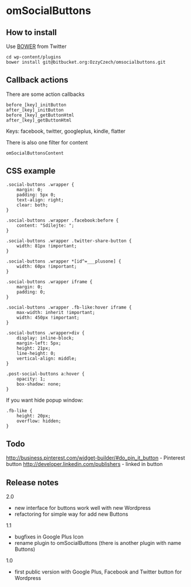 omSocialButtons
===============

How to install
--------------

Use [BOWER](http://twitter.github.com/bower/) from Twitter

    cd wp-content/plugins
    bower install git@bitbucket.org:OzzyCzech/omsocialbuttons.git

Callback actions
----------------
There are some action callbacks

```
before_[key]_initButton
after_[key]_initButton
before_[key]_getButtonHtml
after_[key]_getButtonHtml
```

Keys: facebook, twitter, googleplus, kindle, flatter

There is also one filter for content

```
omSocialButtonsContent
```




CSS example
-----------


```
.social-buttons .wrapper {
	margin: 0;
	padding: 5px 0;
	text-align: right;
	clear: both;
}

.social-buttons .wrapper .facebook:before {
	content: "Sdílejte: ";
}

.social-buttons .wrapper .twitter-share-button {
	width: 81px !important;
}

.social-buttons .wrapper *[id^=___plusone] {
	width: 60px !important;
}

.social-buttons .wrapper iframe {
	margin: 0;
	padding: 0;
}

.social-buttons .wrapper .fb-like:hover iframe {
	max-width: inherit !important;
	width: 450px !important;
}

.social-buttons .wrapper>div {
	display: inline-block;
	margin-left: 5px;
	height: 21px;
	line-height: 0;
	vertical-align: middle;
}

.post-social-buttons a:hover {
	opacity: 1;
	box-shadow: none;
}
```

If you want hide popup window:

```
.fb-like {
	height: 20px;
	overflow: hidden;
}
```

Todo
----
http://business.pinterest.com/widget-builder/#do_pin_it_button - Pinterest button
http://developer.linkedin.com/publishers - linked in button

Release notes
-------------

2.0
- new interface for buttons work well with new Wordpress
- refactoring for simple way for add new Buttons

1.1
- bugfixes in Google Plus Icon
- rename plugin to omSocialButtons (there is another plugin with name Buttons)

1.0
- first public version with Google Plus, Facebook and Twitter button for Wordpress